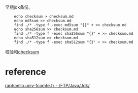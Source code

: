 
早期jdk备份。



        echo checksum > checksum.md
        echo md5sum >> checksum.md
        find ./* -type f -exec md5sum "{}" + >> checksum.md
        echo sha256sum >> checksum.md
        find ./* -type f -exec sha256sum "{}" + >> checksum.md
        echo sha512sum >> checksum.md
        find ./* -type f -exec sha512sum "{}" + >> checksum.md

校验和[checksum](checksum.md)





# reference

[raphaello.univ-fcomte.fr - /FTP/Java/Jdk/](http://raphaello.univ-fcomte.fr/FTP/Java/Jdk/)



